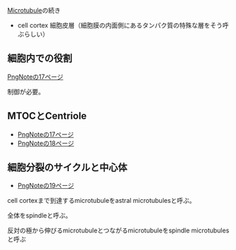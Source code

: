 [Microtubule](Microtubule.md)の続き

- cell cortex 細胞皮層（細胞膜の内面側にあるタンパク質の特殊な層をそう呼ぶらしい）

## 細胞内での役割

[PngNoteの17ページ](https://karino2.github.io/ImageGallery/CellBiology706x2.html#lg=1&slide=16)

制御が必要。

## MTOCとCentriole

- [PngNoteの17ページ](https://karino2.github.io/ImageGallery/CellBiology706x2.html#lg=1&slide=16)
- [PngNoteの18ページ](https://karino2.github.io/ImageGallery/CellBiology706x2.html#lg=1&slide=17)

## 細胞分裂のサイクルと中心体

- [PngNoteの19ページ](https://karino2.github.io/ImageGallery/CellBiology706x2.html#lg=1&slide=18)

cell cortexまで到達するmicrotubuleをastral microtubulesと呼ぶ。

全体をspindleと呼ぶ。

反対の極から伸びるmicrotubuleとつながるmicrotubuleをspindle microtubulesと呼ぶ